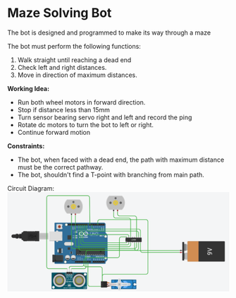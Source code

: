 # Maze Solving Bot
The bot is designed and programmed to make its way through a maze

The bot must perform the following functions:
1) Walk straight until reaching a dead end
2) Check left and right distances.
3) Move in direction of maximum distances.

**Working Idea:**
* Run both wheel motors in forward direction.
* Stop if distance less than 15mm
* Turn sensor bearing servo right and left and record the ping
* Rotate dc motors to turn the bot to left or right.
* Continue forward motion

**Constraints:**
* The bot, when faced with a dead end, the path with maximum distance must be the correct pathway.
* The bot, shouldn't find a T-point with branching from main path.

Circuit Diagram:
![Alt text](/Circuit_Representation.PNG?raw=true "Bot - circuit diagram")
